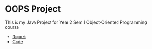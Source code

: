 # OOPS Project

This is my Java Project for Year 2 Sem 1 Object-Oriented Programming course

- [Report](oops/oops%project.java)
- [Code](oops/Program.java)
